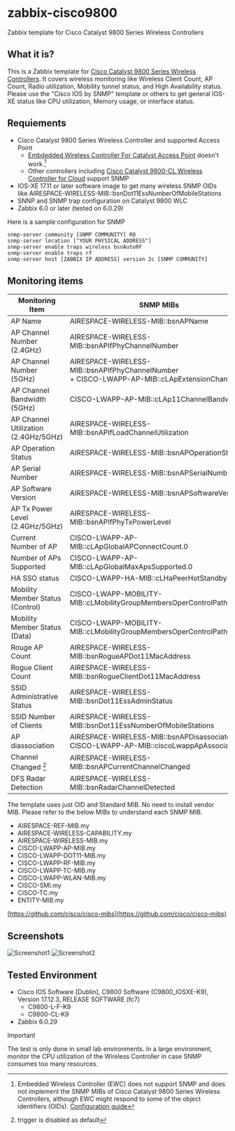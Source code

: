 # zabbix-cisco9800
Zabbix template for Cisco Catalyst 9800 Series Wireless Controllers

## What it is?
This is a Zabbix template for [Cisco Catalyst 9800 Series Wireless Controllers](https://www.cisco.com/site/us/en/products/networking/wireless/wireless-lan-controllers/catalyst-9800-series/index.html).
It covers wireless monitoring like Wireless Client Count, AP Count, Radio utilization, Mobility tunnel status, and High Availability status.
Please use the "Cisco IOS by SNMP" template or others to get general IOS-XE status like CPU utilization, Memory usage, or interface status.


## Requiements
- Cisco Catalyst 9800 Series Wireless Controller and supported Access Point
  - [Embdedded Wireless Controller For Catalyst Access Point](https://www.cisco.com/c/en/us/products/wireless/embedded-wireless-controller-on-catalyst-access-points/index.html) doesn't work [^1] 
  - Other controllers including [Cisco Catalyst 9800-CL Wireless Controller for Cloud](https://www.cisco.com/c/en/us/products/collateral/wireless/catalyst-9800-cl-wireless-controller-cloud/nb-06-cat9800-cl-cloud-wirel-data-sheet-ctp-en.html) support SNMP
- IOS-XE 17.11 or later software image to get many wireless SNMP OIDs like AIRESPACE-WIRELESS-MIB::bsnDot11EssNumberOfMobileStations
- SNNP and SNMP trap configuration on Catalyst 9800 WLC
- Zabbix 6.0 or later (tested on 6.0.29)
[^1]: Embedded Wireless Controller (EWC) does not support SNMP and does not implement the SNMP MIBs of Cisco Catalyst 9800 Series Wireless Controllers, although EWC might respond to some of the object identifiers (OIDs). [Configuration guide](https://www.cisco.com/c/en/us/td/docs/wireless/controller/ewc/17-6/config-guide/ewc_cg_17_6/new_configuration_model.html)

Here is a sample configuration for SNMP
```
snmp-server community [SNMP COMMUNITY] RO
snmp-server location ["YOUR PHYSICAL ADDRESS"]
snmp-server enable traps wireless bsnAutoRF
snmp-server enable traps rf
snmp-server host [ZABBIX IP ADDRESS] version 2c [SNMP COMMUNITY]
```


## Monitoring items
| Monitoring Item  |SNMP MIBs |
| ------------- | ------------- |
| AP Name  | AIRESPACE-WIRELESS-MIB::bsnAPName  |
| AP Channel Number (2.4GHz) | AIRESPACE-WIRELESS-MIB::bsnAPIfPhyChannelNumber |
| AP Channel Number (5GHz) | AIRESPACE-WIRELESS-MIB::bsnAPIfPhyChannelNumber <br> + CISCO-LWAPP-AP-MIB::cLApExtensionChannels |
| AP Channel Bandwidth (5GHz) | CISCO-LWAPP-AP-MIB::cLAp11ChannelBandwidth|
| AP Channel Utilization (2.4GHz/5GHz) | AIRESPACE-WIRELESS-MIB::bsnAPIfLoadChannelUtilization|
| AP Operation Status | AIRESPACE-WIRELESS-MIB::bsnAPOperationStatus|
| AP Serial Number | AIRESPACE-WIRELESS-MIB::bsnAPSerialNumber|
| AP Software Version | AIRESPACE-WIRELESS-MIB::bsnAPSoftwareVersion|
| AP Tx Power Level (2.4GHz/5GHz) | AIRESPACE-WIRELESS-MIB::bsnAPIfPhyTxPowerLevel|
| Current Number of AP | CISCO-LWAPP-AP-MIB::cLApGlobalAPConnectCount.0|
| Number of APs Supported | CISCO-LWAPP-AP-MIB::cLApGlobalMaxApsSupported.0|
| HA SSO status | CISCO-LWAPP-HA-MIB::cLHaPeerHotStandbyEvent |
| Mobility Member Status (Control) | CISCO-LWAPP-MOBILITY-MIB::cLMobilityGroupMembersOperControlPathStatus |
| Mobility Member Status (Data) | CISCO-LWAPP-MOBILITY-MIB::cLMobilityGroupMembersOperControlPathStatus |
| Rouge AP Count | AIRESPACE-WIRELESS-MIB::bsnRogueAPDot11MacAddress |
| Rogue Client Count | AIRESPACE-WIRELESS-MIB::bsnRogueClientDot11MacAddress |
| SSID Administrative Status | AIRESPACE-WIRELESS-MIB::bsnDot11EssAdminStatus |
| SSID Number of Clients | AIRESPACE-WIRELESS-MIB::bsnDot11EssNumberOfMobileStations |
| AP diassociation | AIRESPACE-WIRELESS-MIB::bsnAPDisassociated, CISCO-LWAPP-AP-MIB::ciscoLwappApAssociated |
| Channel Changed [^2] | AIRESPACE-WIRELESS-MIB::bsnAPCurrentChannelChanged |
| DFS Radar Detection | AIRESPACE-WIRELESS-MIB::bsnRadarChannelDetected |

[^2]: trigger is disabled as default

The template uses just OID and Standard MIB. No need to install vendor MIB. Please refer to the below MIBs to understand each SNMP MIB.
- AIRESPACE-REF-MIB.my
- AIRESPACE-WIRELESS-CAPABILITY.my
- AIRESPACE-WIRELESS-MIB.my
- CISCO-LWAPP-AP-MIB.my
- CISCO-LWAPP-DOT11-MIB.my
- CISCO-LWAPP-RF-MIB.my
- CISCO-LWAPP-TC-MIB.my
- CISCO-LWAPP-WLAN-MIB.my
- CISCO-SMI.my
- CISCO-TC.my
- ENTITY-MIB.my

[https://github.com/cisco/cisco-mibs](https://github.com/cisco/cisco-mibs)

## Screenshots
![Screenshot1](https://qiita-image-store.s3.ap-northeast-1.amazonaws.com/0/385067/4dd37fb6-fc9d-7e33-23aa-9928b1c4a85b.png)
![Screenshot2](https://qiita-image-store.s3.ap-northeast-1.amazonaws.com/0/385067/fdc40126-9b34-8200-5ac5-6ea7dad9ecd6.png)

## Tested Environment
- Cisco IOS Software [Dublin], C9800 Software (C9800_IOSXE-K9), Version 17.12.3, RELEASE SOFTWARE (fc7)
  - C9800-L-F-K9
  - C9800-CL-K9
- Zabbix 6.0.29

> [!IMPORTANT]
The test is only done in small lab environments. In a large environment, monitor the CPU utilization of the Wireless Controller in case SNMP consumes too many resources.
